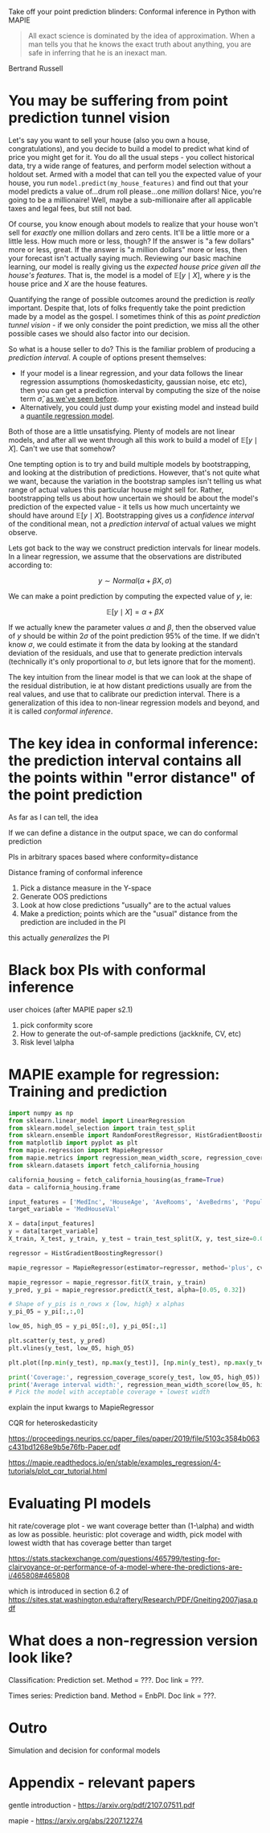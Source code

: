 Take off your point prediction blinders: Conformal inference in Python with MAPIE

> All exact science is dominated by the idea of approximation. When a man tells you that he knows the exact truth about anything, you are safe in inferring that he is an inexact man.

Bertrand Russell

# You may be suffering from point prediction tunnel vision

Let's say you want to sell your house (also you own a house, congratulations), and you decide to build a model to predict what kind of price you might get for it. You do all the usual steps - you collect historical data, try a wide range of features, and perform model selection without a holdout set. Armed with a model that can tell you the expected value of your house, you run `model.predict(my_house_features)` and find out that your model predicts a value of...drum roll please...one _million_ dollars! Nice, you're going to be a millionaire! Well, maybe a sub-millionaire after all applicable taxes and legal fees, but still not bad.

Of course, you know enough about models to realize that your house won't sell for _exactly_ one million dollars and zero cents. It'll be a little more or a little less. How much more or less, though? If the answer is "a few dollars" more or less, great. If the answer is "a million dollars" more or less, then your forecast isn't actually saying much. Reviewing our basic machine learning, our model is really giving us the _expected house price given all the house's features_. That is, the model is a model of $\mathbb{E}[y \mid X]$, where $y$ is the house price and $X$ are the house features.

Quantifying the range of possible outcomes around the prediction is _really_ important. Despite that, lots of folks frequently take the point prediction made by a model as the gospel. I sometimes think of this as _point prediction tunnel vision_ - if we only consider the point prediction, we miss all the other possible cases we should also factor into our decision.

So what is a house seller to do? This is the familiar problem of producing a _prediction interval_. A couple of options present themselves:
* If your model is a linear regression, and your data follows the linear regression assumptions (homoskedasticity, gaussian noise, etc etc), then you can get a prediction interval by computing the size of the noise term $\hat{\sigma}$, [as we've seen before](https://lmc2179.github.io/posts/confidence_prediction.html).
* Alternatively, you could just dump your existing model and instead build a [quantile regression model](https://lmc2179.github.io/posts/quantreg_pi.html). 

Both of those are a little unsatisfying. Plenty of models are not linear models, and after all we went through all this work to build a model of $\mathbb{E}[y \mid X]$. Can't we use that somehow?

One tempting option is to try and build multiple models by bootstrapping, and looking at the distribution of predictions. However, that's not quite what we want, because the variation in the bootstrap samples isn't telling us what range of actual values this particular house might sell for. Rather, bootstrapping tells us about how uncertain we should be about the model's prediction of the expected value - it tells us how much uncertainty we should have around $\mathbb{E}[y \mid X]$. Bootstrapping gives us a _confidence interval_ of the conditional mean, not a _prediction interval_ of actual values we might observe.

Lets got back to the way we construct prediction intervals for linear models. In a linear regression, we assume that the observations are distributed according to:

$$y \sim Normal(\alpha + \beta X, \sigma)$$

We can make a point prediction by computing the expected value of $y$, ie:

$$\mathbb{E}[y \mid X] = \alpha + \beta X$$

If we actually knew the parameter values $\alpha$ and $\beta$, then the observed value of $y$ should be within $2 \sigma$ of the point prediction 95% of the time. If we didn't know $\sigma$, we could estimate it from the data by looking at the standard deviation of the residuals, and use that to generate prediction intervals (technically it's only proportional to $\sigma$, but lets ignore that for the moment).

The key intuition from the linear model is that we can look at the shape of the residual distribution, ie at how distant predictions usually are from the real values, and use that to calibrate our prediction interval. There is a generalization of this idea to non-linear regression models and beyond, and it is called _conformal inference_.

# The key idea in conformal inference: the prediction interval contains all the points within "error distance" of the point prediction

As far as I can tell, the idea

If we can define a distance in the output space, we can do conformal prediction

PIs in arbitrary spaces based where conformity=distance

Distance framing of conformal inference

1. Pick a distance measure in the Y-space
2. Generate OOS predictions
3. Look at how close predictions "usually" are to the actual values
4. Make a prediction; points which are the "usual" distance from the prediction are included in the PI

this actually _generalizes_ the PI

# Black box PIs with conformal inference

user choices (after MAPIE paper s2.1)

1. pick conformity score
2. How to generate the out-of-sample predictions (jackknife, CV, etc)
3. Risk level \alpha



# MAPIE example for regression: Training and prediction

```python
import numpy as np
from sklearn.linear_model import LinearRegression
from sklearn.model_selection import train_test_split
from sklearn.ensemble import RandomForestRegressor, HistGradientBoostingRegressor
from matplotlib import pyplot as plt
from mapie.regression import MapieRegressor
from mapie.metrics import regression_mean_width_score, regression_coverage_score
from sklearn.datasets import fetch_california_housing

california_housing = fetch_california_housing(as_frame=True)
data = california_housing.frame

input_features = ['MedInc', 'HouseAge', 'AveRooms', 'AveBedrms', 'Population', 'AveOccup', 'Latitude', 'Longitude']
target_variable = 'MedHouseVal'

X = data[input_features]
y = data[target_variable]
X_train, X_test, y_train, y_test = train_test_split(X, y, test_size=0.005)

regressor = HistGradientBoostingRegressor()

mapie_regressor = MapieRegressor(estimator=regressor, method='plus', cv=5)

mapie_regressor = mapie_regressor.fit(X_train, y_train)
y_pred, y_pi = mapie_regressor.predict(X_test, alpha=[0.05, 0.32]) 

# Shape of y_pis is n_rows x {low, high} x alphas
y_pi_05 = y_pi[:,:,0]

low_05, high_05 = y_pi_05[:,0], y_pi_05[:,1]

plt.scatter(y_test, y_pred)
plt.vlines(y_test, low_05, high_05)

plt.plot([np.min(y_test), np.max(y_test)], [np.min(y_test), np.max(y_test)], linestyle='dotted')

print('Coverage:', regression_coverage_score(y_test, low_05, high_05))
print('Average interval width:', regression_mean_width_score(low_05, high_05))
# Pick the model with acceptable coverage + lowest width
```

explain the input kwargs to MapieRegressor

CQR for heteroskedasticity

https://proceedings.neurips.cc/paper_files/paper/2019/file/5103c3584b063c431bd1268e9b5e76fb-Paper.pdf

https://mapie.readthedocs.io/en/stable/examples_regression/4-tutorials/plot_cqr_tutorial.html

# Evaluating PI models

hit rate/coverage plot - we want coverage better than (1-\alpha) and width as low as possible. heuristic: plot coverage and width, pick model with lowest width that has coverage better than target

https://stats.stackexchange.com/questions/465799/testing-for-clairvoyance-or-performance-of-a-model-where-the-predictions-are-i/465808#465808

which is introduced in section 6.2 of https://sites.stat.washington.edu/raftery/Research/PDF/Gneiting2007jasa.pdf

# What does a non-regression version look like?

Classification: Prediction set. Method = ???. Doc link = ???.

Times series: Prediction band. Method = EnbPI. Doc link = ???.

# Outro

Simulation and decision for conformal models

# Appendix - relevant papers

gentle introduction - https://arxiv.org/pdf/2107.07511.pdf

mapie - https://arxiv.org/abs/2207.12274
